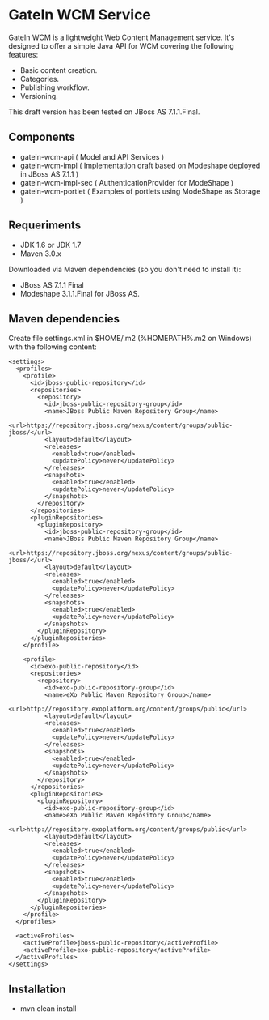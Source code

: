 GateIn WCM Service
==================

GateIn WCM is a lightweight Web Content Management service.
It's designed to offer a simple Java API for WCM covering the following features:

- Basic content creation.
- Categories.
- Publishing workflow.
- Versioning.

This draft version has been tested on JBoss AS 7.1.1.Final.

Components
----------

- gatein-wcm-api ( Model and API Services )
- gatein-wcm-impl ( Implementation draft based on Modeshape deployed in JBoss AS 7.1.1 )
- gatein-wcm-impl-sec ( AuthenticationProvider for ModeShape )
- gatein-wcm-portlet ( Examples of portlets using ModeShape as Storage )

Requeriments
------------

- JDK 1.6 or JDK 1.7
- Maven 3.0.x

Downloaded via Maven dependencies (so you don't need to install it):

- JBoss AS 7.1.1 Final
- Modeshape 3.1.1.Final for JBoss AS.

Maven dependencies
------------------

Create file settings.xml in $HOME/.m2  (%HOMEPATH%\.m2 on Windows) with the following content:

	<settings>
	  <profiles>
	    <profile>
	      <id>jboss-public-repository</id>
	      <repositories>
	        <repository>
	          <id>jboss-public-repository-group</id>
	          <name>JBoss Public Maven Repository Group</name>
	          <url>https://repository.jboss.org/nexus/content/groups/public-jboss/</url>
	          <layout>default</layout>
	          <releases>
	            <enabled>true</enabled>
	            <updatePolicy>never</updatePolicy>
	          </releases>
	          <snapshots>
	            <enabled>true</enabled>
	            <updatePolicy>never</updatePolicy>
	          </snapshots>
	        </repository>
	      </repositories>
	      <pluginRepositories>
	        <pluginRepository>
	          <id>jboss-public-repository-group</id>
	          <name>JBoss Public Maven Repository Group</name>
	          <url>https://repository.jboss.org/nexus/content/groups/public-jboss/</url>
	          <layout>default</layout>
	          <releases>
	            <enabled>true</enabled>
	            <updatePolicy>never</updatePolicy>
	          </releases>
	          <snapshots>
	            <enabled>true</enabled>
	            <updatePolicy>never</updatePolicy>
	          </snapshots>
	        </pluginRepository>
	      </pluginRepositories>
	    </profile>

	    <profile>
	      <id>exo-public-repository</id>
	      <repositories>
	        <repository>
	          <id>exo-public-repository-group</id>
	          <name>eXo Public Maven Repository Group</name>
	          <url>http://repository.exoplatform.org/content/groups/public</url>
	          <layout>default</layout>
	          <releases>
	            <enabled>true</enabled>
	            <updatePolicy>never</updatePolicy>
	          </releases>
	          <snapshots>
	            <enabled>true</enabled>
	            <updatePolicy>never</updatePolicy>
	          </snapshots>
	        </repository>
	      </repositories>
	      <pluginRepositories>
	        <pluginRepository>
	          <id>exo-public-repository-group</id>
	          <name>eXo Public Maven Repository Group</name>
	          <url>http://repository.exoplatform.org/content/groups/public</url>
	          <layout>default</layout>
	          <releases>
	            <enabled>true</enabled>
	            <updatePolicy>never</updatePolicy>
	          </releases>
	          <snapshots>
	            <enabled>true</enabled>
	            <updatePolicy>never</updatePolicy>
	          </snapshots>
	        </pluginRepository>
	      </pluginRepositories>
	    </profile>
	  </profiles>

	  <activeProfiles>
	    <activeProfile>jboss-public-repository</activeProfile>
	    <activeProfile>exo-public-repository</activeProfile>
	  </activeProfiles>
	</settings>

Installation
------------

- mvn clean install